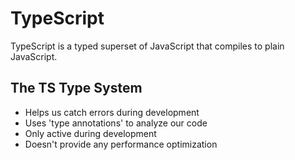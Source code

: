 # TypeScript

TypeScript is a typed superset of JavaScript that compiles to plain JavaScript.

## The TS Type System
- Helps us catch errors during development
- Uses 'type annotations' to analyze our code
- Only active during development
- Doesn't provide any performance optimization